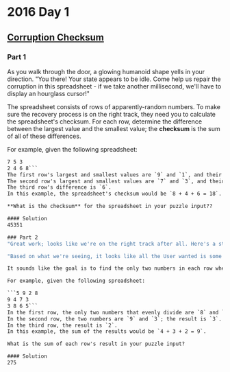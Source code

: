 # 2016 Day 1

## [Corruption Checksum](http://adventofcode.com/2017/day/2)

### Part 1
As you walk through the door, a glowing humanoid shape yells in your direction. "You there! Your state appears to be idle. Come help us repair the corruption in this spreadsheet - if we take another millisecond, we'll have to display an hourglass cursor!"

The spreadsheet consists of rows of apparently-random numbers. To make sure the recovery process is on the right track, they need you to calculate the spreadsheet's checksum. For each row, determine the difference between the largest value and the smallest value; the **checksum** is the sum of all of these differences.

For example, given the following spreadsheet:

```5 1 9 5
7 5 3
2 4 6 8```
The first row's largest and smallest values are `9` and `1`, and their difference is `8`.
The second row's largest and smallest values are `7` and `3`, and their difference is `4`.
The third row's difference is `6`.
In this example, the spreadsheet's checksum would be `8 + 4 + 6 = 18`.

**What is the checksum** for the spreadsheet in your puzzle input??

#### Solution
45351

### Part 2
"Great work; looks like we're on the right track after all. Here's a star for your effort." However, the program seems a little worried. Can programs **be** worried?

"Based on what we're seeing, it looks like all the User wanted is some information about the **evenly divisible values** in the spreadsheet. Unfortunately, none of us are equipped for that kind of calculation - most of us specialize in bitwise operations."

It sounds like the goal is to find the only two numbers in each row where one evenly divides the other - that is, where the result of the division operation is a whole number. They would like you to find those numbers on each line, divide them, and add up each line's result.

For example, given the following spreadsheet:

```5 9 2 8
9 4 7 3
3 8 6 5```
In the first row, the only two numbers that evenly divide are `8` and `2`; the result of this division is `4`.
In the second row, the two numbers are `9` and `3`; the result is `3`.
In the third row, the result is `2`.
In this example, the sum of the results would be `4 + 3 + 2 = 9`.

What is the sum of each row's result in your puzzle input?

#### Solution
275

